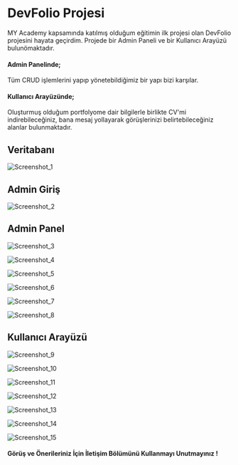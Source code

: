 # DevFolio Projesi
MY Academy kapsamında katılmış olduğum eğitimin ilk projesi olan DevFolio projesini hayata geçirdim.
Projede bir Admin Paneli ve bir Kullanıcı Arayüzü bulunömaktadır.

#### Admin Panelinde;
Tüm CRUD işlemlerini yapıp yönetebildiğimiz bir yapı bizi karşılar.

#### Kullanıcı Arayüzünde;
Oluşturmuş olduğum portfolyome dair bilgilerle birlikte CV'mi indirebileceğiniz, bana mesaj yollayarak görüşlerinizi belirtebileceğiniz alanlar bulunmaktadır.


## Veritabanı
![Screenshot_1](https://github.com/talhayildiz99/DevFolio/assets/84921617/43453152-6a6d-4272-bc1f-b8639d53a6a0)

## Admin Giriş 
![Screenshot_2](https://github.com/talhayildiz99/DevFolio/assets/84921617/dc7dfd63-d97c-44b9-8ce7-fe6ed8e5781d)

## Admin Panel
![Screenshot_3](https://github.com/talhayildiz99/DevFolio/assets/84921617/6cd07110-ce06-4c72-8f4f-554e58e95aec)

<!-- /TOC -->

![Screenshot_4](https://github.com/talhayildiz99/DevFolio/assets/84921617/418066f9-745a-4718-bc88-444e90da4d9c)

![Screenshot_5](https://github.com/talhayildiz99/DevFolio/assets/84921617/3051ef31-97b2-4792-84e0-44b0bd2e99ed)

![Screenshot_6](https://github.com/talhayildiz99/DevFolio/assets/84921617/3db39745-10da-49c7-970d-06240a3e3dcd)

![Screenshot_7](https://github.com/talhayildiz99/DevFolio/assets/84921617/5474c500-9293-4c8b-903a-3c561be04ee5)

![Screenshot_8](https://github.com/talhayildiz99/DevFolio/assets/84921617/c035bd71-862d-4840-8352-e9711da01f69)

## Kullanıcı Arayüzü
![Screenshot_9](https://github.com/talhayildiz99/DevFolio/assets/84921617/e4ff207a-e9f3-4097-9a75-852542102d06)

![Screenshot_10](https://github.com/talhayildiz99/DevFolio/assets/84921617/a832938c-3c0f-44c2-8c5b-4e24b442c38e)

![Screenshot_11](https://github.com/talhayildiz99/DevFolio/assets/84921617/502ccc16-650e-4042-b10e-5db4f54567cb)

![Screenshot_12](https://github.com/talhayildiz99/DevFolio/assets/84921617/5f3acbf3-5461-4a36-8fd5-43c7eafdbab8)

![Screenshot_13](https://github.com/talhayildiz99/DevFolio/assets/84921617/aa1a5495-792f-4584-823d-a198d251ae23)

![Screenshot_14](https://github.com/talhayildiz99/DevFolio/assets/84921617/53d6dc39-5f5f-4f43-b93c-dca1d3c5ac7c)

![Screenshot_15](https://github.com/talhayildiz99/DevFolio/assets/84921617/0ca3b08d-a23c-424a-80be-edc9172d057e)

#### Görüş ve Önerileriniz İçin İletişim Bölümünü Kullanmayı Unutmayınız !
